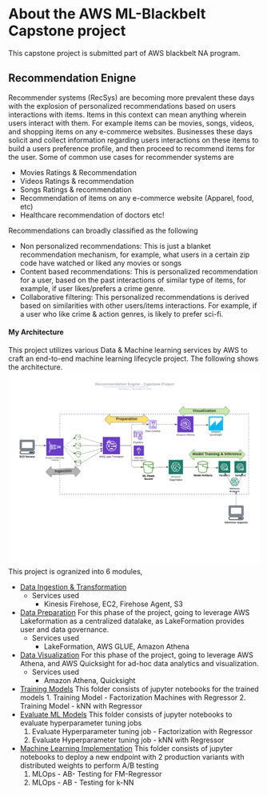 
# About the AWS ML-Blackbelt Capstone project 
This capstone project is submitted part of AWS blackbelt NA program.

## Recommendation Enigne
Recommender systems (RecSys) are becoming more prevalent these days with the explosion of personalized recommendations based on users interactions with items. Items in this context can mean anything wherein  users interact with them. For example items can be movies, songs, videos, and shopping items on any e-commerce websites. Businesses these days solicit and collect information regarding users interactions on these items to build a users preference profile, and then proceed to recommend items for the user. Some of common use cases for recommender systems are 

* Movies Ratings & Recommendation
* Videos Ratings & recommendation
* Songs Ratings & recommendation
* Recommendation of items on any e-commerce website (Apparel, food, etc)
* Healthcare recommendation of doctors etc!

Recommendations can broadly classified as the following 
* Non personalized recommendations:  This is just a blanket recommendation mechanism, for example, what users in a certain zip code have watched or liked any movies or songs
* Content based recommendations: This is personalized recommendation for a user, based on the past interactions of similar type of items, for example, if user likes/prefers a crime genre.
* Collaborative filtering: This personalized recommendations is derived based on similarities with other users/items interactions. For example, if a user who like crime & action genres, is likely to prefer sci-fi. 

#### My Architecture
This project utilizes various Data & Machine learning services by AWS to craft an end-to-end machine learning lifecycle project. The following shows the architecture.
![image](capstone.png)
This project is ogranized into 6 modules,
- [Data Ingestion & Transformation](/DataIngestion/DataIngestion.md)
   * Services used
      - Kinesis Firehose, EC2, Firehose Agent, S3
- [Data Preparation](/DataPreparation/DataPreparation.md) For this phase of the project, going to leverage AWS Lakeformation as a centralized datalake, as LakeFormation provides user and data governance. 
    * Services used
      - LakeFormation, AWS GLUE, Amazon Athena
- [Data Visualization](/DataVisualization/DataVisualization.md) For this phase of the project, going to leverage AWS Athena, and AWS Quicksight for ad-hoc data analytics and visualization.
    * Services used
      - Amazon Athena, Quicksight
- [Training Models](/TrainingModels/) This folder consists of jupyter notebooks for the trained models
      1. Training Model - Factorization Machines with Regressor
      2. Training Model - kNN with Regressor
- [Evaluate ML Models](/Evaluation/) This folder consists of jupyter notebooks to evaluate hyperparameter tuning jobs
     1. Evaluate Hyperparameter tuning job - Factorization with Regressor
     2. Evaluate Hyperparameter tuning job - kNN with Regressor
- [Machine Learning Implementation](/MLops/) This folder consists of jupyter notebooks to deploy a new endpoint with 2 production variants with distributed weights to perform A/B testing
     1.  MLOps - AB- Testing for FM-Regressor
     2.  MLOps - AB - Testing for k-NN